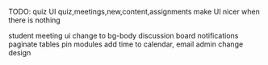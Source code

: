 TODO: 
quiz UI
quiz,meetings,new,content,assignments make UI nicer when there is nothing

student meeting ui
change to bg-body
discussion board
notifications
paginate tables
pin modules
add time to calendar, 
email 
admin change design 